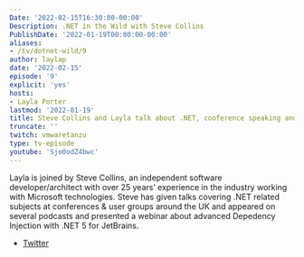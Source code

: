 ```yaml
---
Date: '2022-02-15T16:30:00-00:00'
Description: .NET in the Wild with Steve Collins
PublishDate: '2022-01-19T00:00:00-00:00'
aliases:
- /tv/dotnet-wild/9
author: laylap
date: '2022-02-15'
episode: '9'
explicit: 'yes'
hosts:
- Layla Porter
lastmod: '2022-01-19'
title: Steve Collins and Layla talk about .NET, conference speaking and the move to virtual everything!
truncate: ''
twitch: vmwaretanzu
type: tv-episode
youtube: 'Sjo0odZ4bwc'
---
```


Layla is joined by Steve Collins, an independent software developer/architect with over 25 years’ experience in the industry working with Microsoft technologies.
Steve has given talks covering .NET related subjects at conferences & user groups around the UK and appeared on several podcasts and presented a webinar about advanced Depedency Injection with .NET 5 for JetBrains.

- [Twitter](https://twitter.com/stevetalkscode)